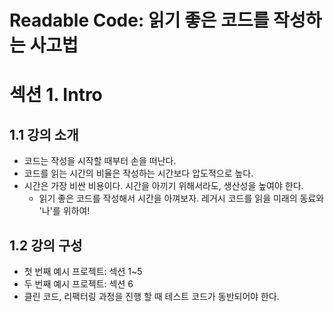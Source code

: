 # Readable Code: 읽기 좋은 코드를 작성하는 사고법

# 섹션 1. Intro

## 1.1 강의 소개

- 코드는 작성을 시작할 때부터 손을 떠난다.
- 코드를 읽는 시간의 비율은 작성하는 시간보다 압도적으로 높다.
- 시간은 가장 비싼 비용이다. 시간을 아끼기 위해서라도, 생산성을 높여야 한다.
    - 읽기 좋은 코드를 작성해서 시간을 아껴보자. 레거시 코드를 읽을 미래의 동료와 '나'를 위하여!

## 1.2 강의 구성

- 첫 번째 예시 프로젝트: 섹션 1~5
- 두 번째 예시 프로젝트: 섹션 6
- 클린 코드, 리팩터링 과정을 진행 할 때 테스트 코드가 동반되어야 한다.
